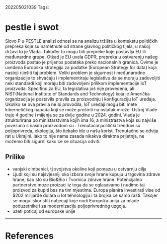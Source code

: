 202205021039
Tags: 
# pestle i swot
Slovo P u PESTLE analizi odnosi se na analizu tržišta u kontekstu političkih prepreka koje su nametnute od strane glavnog političkog tijela, u našoj državi to je Vlada. Također  to mogu biti prepreke koje postavlja EU ili međunardne grupe. Otkad je EU uvela GDPR, prepreka u ostvarenju našeg proizvoda postao je prijenos podataka preko nacionalnih granica. Ovime je uvedena Europska strategija za podatke (European Strategy for data) koja nastoji riješiti taj problem. Veliki problem je sigurnost i međunarodne organizacije to shvaćaju i implementiraju legislativu da se moraju zadovoljiti neki standardi koji moraju biti zadovoljeni prilikom implementacije IoT proizvoda. Specifino za EU, ta legislativa još nije provedena, ali NIST(National Institute of Standards and Technology) koja je Američka organizacija je postavila pravila za proizvodnju i konfiguraciju IoT uređaja. Ukoliko se ova pravila ne bi provodila, IoT uređaji mogu biti mete kibernetičkog napada koji se može proširiti na ostatak mreže. Ustroj Vlade traje 4 godine i mijenja se za dvije godine u 2024. godini. Vlada je strukturirana po ministarstvima kojih ima 16, a ministrastva koja su najviše povezana s našim proizvodom su . Trenutačni politički trendovi su poljoprivreda, ekologija, što itekako ide u našu korist. Trenutačno se odvija rat u Ukrajini. Iako to nije nama zasada nikakva direktna prijetnja, ne možemo biti sigurni kako će se situacija odviti.

## Prilike 
- vanjski cimbenici, tj svojstva okoline koji pomazu u ostvarnju cilja
- Ljudi koji su najsvjesniji oko izbora svoje hrane kupuju u trgovina zdrave hrane, kao sto su Bio&Bio i Tvornica zdrave hrane. Potencijalno partnerstvo moze proizaci iz toga da se oglasavamo i nudimo taj proizvod za kupiti bas na tim mjestima. Europa planira investirati vise od $202 milijarde dolara u Iot tehnologiju i ta brojka ce samo rasti. Takojer se mogu iskoristiti natjecaji koje nudi Europska unija za mlade poduzetnike i za modernizaciju poljoprivrednog uzgoja.
- uzeti poticaj od europske unije


---
# References